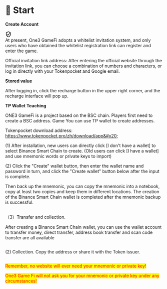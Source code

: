 # 🎰 Start

**Create Account**

![“已经过社区验证”图标](data:image/png;base64,iVBORw0KGgoAAAANSUhEUgAAABQAAAAUCAQAAAAngNWGAAAA/0lEQVR4AYXNMSiEcRyA4cfmGHQbCZIipkuxnJgMStlMNmeyD2dwmc8+sZgxYJd9ErIZFHUyYYD7fkr6l4/rnvmtl7+KitrqV/fq2Y5eLY3Z9S48eRLe7BmVZ9qhTLhQ0algzZWQOVKSsCF8OjAnwbxDTWFDUhPK/jMr1H6HE/IqRky2DyvCefuwItwZzodVoYRiLqMkVCXrwpJ9twZ+sgfDYEFYl8wIWxZ9uFf7zkallxlJh4YrLGsKjZRx7VGHhLqwgFUN45DGdb8MeXGpgB4ABZdeDcpZEY51A+hyLKz4S1W4MQWm3AibWtgWmk6dyISa1pSdyWTOlLXVp0+eL9D/ZPfBTNanAAAAAElFTkSuQmCC)\
At present, One3 GameFi adopts a whitelist invitation system, and only users who have obtained the whitelist registration link can register and enter the game.&#x20;

Official invitation link address: After entering the official website through the invitation link, you can choose  a combination of numbers and characters, or log in directly with your Tokenpocket and Google email.



**Stored value**

After logging in, click the recharge button in the upper right corner, and the recharge interface will pop up.

**TP Wallet Teaching**&#x20;

ONE3 GameFi is a project based on the BSC chain. Players first need to create a BSC address. Game You can use TP wallet to create addresses.&#x20;

Tokenpocket download address: https://www.tokenpocket.pro/zh/download/app&#x20;

(1) After installation, new users can directly click \[I don't have a wallet] to select Binance Smart Chain to create. (Old users can click \[I have a wallet] and use mnemonic words or private keys to import)



(2) Click the "Create" wallet button, then enter the wallet name and password in turn, and click the "Create wallet" button below after the input is complete.&#x20;

Then back up the mnemonic, you can copy the mnemonic into a notebook, copy at least two copies and keep them in different locations. The creation of the Binance Smart Chain wallet is completed after the mnemonic backup is successful.

<figure><img src="broken-reference" alt=""><figcaption></figcaption></figure>

<mark style="color:red;"></mark>



（3）Transfer and collection.&#x20;

&#x20; After creating a Binance Smart Chain wallet, you can use the wallet account to transfer money, direct transfer, address book transfer and scan code transfer are all available

<figure><img src="broken-reference" alt=""><figcaption></figcaption></figure>

(2) Collection. Copy the address or share it with the Token issuer.

<figure><img src="broken-reference" alt=""><figcaption></figcaption></figure>

<mark style="color:red;">Remember, no website will ever need your mnemonic or private key!</mark>

&#x20;<mark style="color:red;">One3 Game Fi will not ask you for your mnemonic or private key under any circumstances!</mark>
